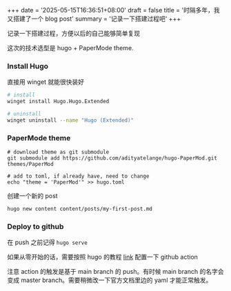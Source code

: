 +++
date = '2025-05-15T16:36:51+08:00'
draft = false
title = '时隔多年，我又搭建了一个 blog post'
summary = '记录一下搭建过程吧'
+++

记录一下搭建过程，方便以后的自己能够简单复现

这次的技术选型是 hugo + PaperMode theme. 

### Install Hugo

直接用 winget 就能很快装好

``` bash
# install
winget install Hugo.Hugo.Extended

# uninstall
winget uninstall --name "Hugo (Extended)"
```

### PaperMode theme

```
# download theme as git submodule
git submodule add https://github.com/adityatelange/hugo-PaperMod.git themes/PaperMod

# add to toml, if already have, need to change
echo "theme = 'PaperMod'" >> hugo.toml
```

创建一个新的 post

``` bash
hugo new content content/posts/my-first-post.md
```


### Deploy to github

在 push 之前记得 `hugo serve`

如果从零开始的话，需要按照 hugo 的教程 [link](https://gohugo.io/host-and-deploy/host-on-github-pages) 配置一下 github action

注意 action 的触发是基于 main branch 的 push。有时候 main branch 的名字会变成 master branch。需要稍微改一下官方文档里边的 yaml 才能正常触发。



